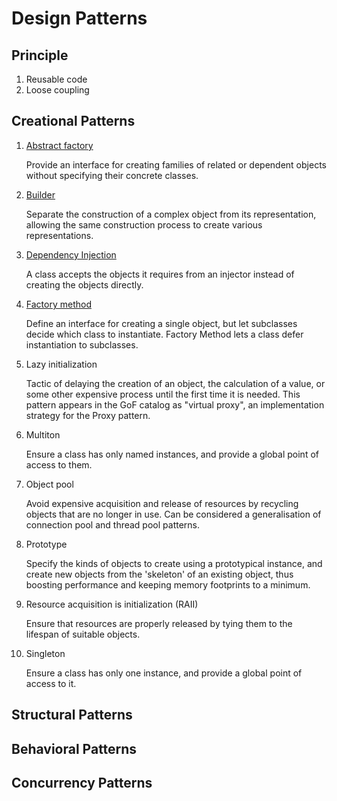 # Design Patterns

## Principle
1. Reusable code
2. Loose coupling


## Creational Patterns

1. [Abstract factory](./AbstractFactory/index.md)

    Provide an interface for creating families of related or dependent objects without specifying their concrete classes.

2. [Builder](./Builder/index.md)

    Separate the construction of a complex object from its representation, allowing the same construction process to create various representations.

3. [Dependency Injection](./DependencyInjection/index.md)
    
    A class accepts the objects it requires from an injector instead of creating the objects directly.

4. [Factory method](./FactoryMethod/index.md)
   
    Define an interface for creating a single object, but let subclasses decide which class to instantiate. Factory Method lets a class defer instantiation to subclasses.

5. Lazy initialization	

    Tactic of delaying the creation of an object, the calculation of a value, or some other expensive process until the first time it is needed. This pattern appears in the GoF catalog as "virtual proxy", an implementation strategy for the Proxy pattern.

6. Multiton	
   
   Ensure a class has only named instances, and provide a global point of access to them.

7. Object pool
   
   Avoid expensive acquisition and release of resources by recycling objects that are no longer in use. Can be considered a generalisation of connection pool and thread pool patterns.

8. Prototype

    Specify the kinds of objects to create using a prototypical instance, and create new objects from the 'skeleton' of an existing object, thus boosting performance and keeping memory footprints to a minimum.

9. Resource acquisition is initialization (RAII)
    
    Ensure that resources are properly released by tying them to the lifespan of suitable objects.

10. Singleton
    
    Ensure a class has only one instance, and provide a global point of access to it.

## Structural Patterns

## Behavioral Patterns

## Concurrency Patterns
